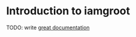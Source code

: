 # Introduction to iamgroot

TODO: write [great documentation](http://jacobian.org/writing/what-to-write/)
